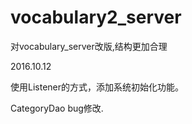 # vocabulary2_server
对vocabulary_server改版,结构更加合理

2016.10.12
<p>使用Listener的方式，添加系统初始化功能。</p>
<p>CategoryDao bug修改.</p>